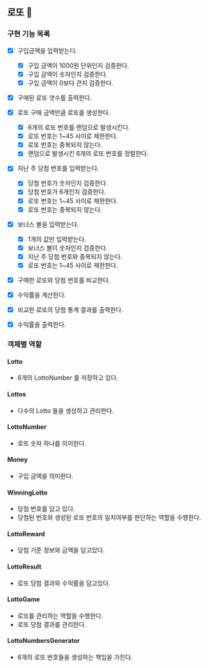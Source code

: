 ## 로또 🎱

### 구현 기능 목록

- [x] 구입금액을 입력받는다.
  - [x] 구입 금액이 1000원 단위인지 검증한다.
  - [x] 구입 금액이 숫자인지 검증한다.
  - [x] 구입 금액이 0보다 큰지 검증한다.
- [x] 구매된 로또 갯수를 출력한다.
- [x] 로또 구매 금액만큼 로또를 생성한다.
  - [x] 6개의 로또 번호를 랜덤으로 발생시킨다.
  - [x] 로또 번호는 1~45 사이로 제한한다.
  - [x] 로또 번호는 중복되지 않는다.
  - [x] 랜덤으로 발생시킨 6개의 로또 번호를 정렬한다.
- [x] 지난 주 당첨 번호를 입력받는다.
  - [x] 당첨 번호가 숫자인지 검증한다.
  - [x] 당첨 번호가 6개인지 검증한다.
  - [x] 로또 번호는 1~45 사이로 제한한다.
  - [x] 로또 번호는 중복되지 않는다.
- [x] 보너스 볼을 입력받는다.
  - [x] 1개의 값만 입력받는다.
  - [x] 보너스 볼이 숫자인지 검증한다.
  - [x] 지난 주 당첨 번호와 중복되지 않는다.
  - [x] 로또 번호는 1~45 사이로 제한한다.
- [x] 구매한 로또와 당첨 번호를 비교한다.
- [x] 수익률을 계산한다.
- [x] 비교한 로또의 당첨 통계 결과를 출력한다.
- [x] 수익률을 출력한다.


### 객체별 역할

#### Lotto
- 6개의 LottoNumber 를 저장하고 있다.

#### Lottos
- 다수의 Lotto 들을 생성하고 관리한다.

#### LottoNumber
- 로또 숫자 하나를 의미한다.

#### Money
- 구입 금액을 의미한다.

#### WinningLotto
- 당첨 번호를 담고 있다.
- 당첨된 번호와 생성된 로또 번호의 일치여부를 판단하는 역할을 수행한다.

#### LottoReward
- 당첨 기준 정보와 금액을 담고있다.

#### LottoResult
- 로또 당첨 결과와 수익률을 담고있다.

#### LottoGame
- 로또를 관리하는 역할을 수행한다.
- 로또 당첨 결과를 관리한다.

#### LottoNumbersGenerator
- 6개의 로또 번호들을 생성하는 책임을 가진다. 